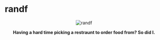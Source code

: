 # randf

<p align=center>
    <img src="https://files.naresh1318.com/public/randf/randf.gif" alt="randf"/>
    <p align="center"> <b>Having a hard time picking a restraunt to order food from? So did I.</b> </p>
</p>



